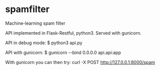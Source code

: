 # spamfilter
Machine-learning spam filter

API implemented in Flask-Restful, python3. Served with gunicorn.

API in debug mode:
$ python3 api.py

API with gunicorn:
$ gunicorn --bind 0.0.0.0 api.api:app

With gunicorn you can then try:
curl -X POST http://127.0.0.1:8000/spam
